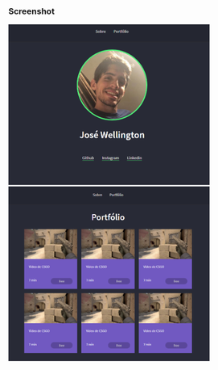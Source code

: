### Screenshot
<div>
   <img src="./.github/about.png" width="400px">
   <img src="./.github/portfolio.png" width="400px">
</div>